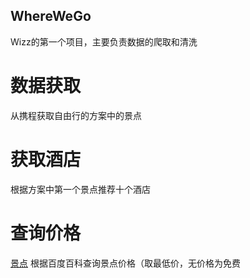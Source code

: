 ## WhereWeGo
Wizz的第一个项目，主要负责数据的爬取和清洗
#  数据获取
从携程获取自由行的方案中的景点
#  获取酒店
根据方案中第一个景点推荐十个酒店
#  查询价格
[景点](https://github.com/tanghuanqiang/WhereWeGo/blob/main/jingdian.py)
根据百度百科查询景点价格（取最低价，无价格为免费

